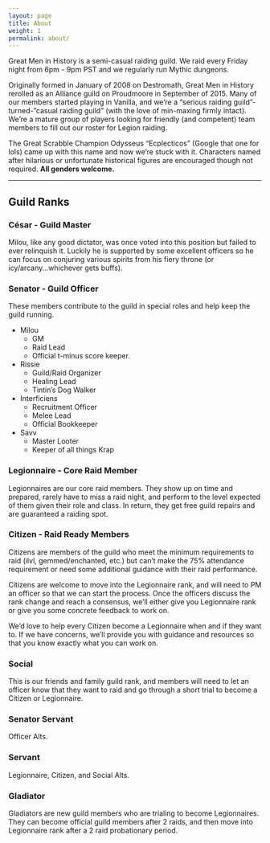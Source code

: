 ```yaml
---
layout: page
title: About
weight: 1
permalink: about/
---
```



Great Men in History is a semi-casual raiding guild. We raid every Friday night from 6pm - 9pm PST and we regularly run Mythic dungeons.

Originally formed in January of 2008 on Destromath, Great Men in History rerolled as an Alliance guild on Proudmoore in September of 2015. Many of our members started playing in Vanilla, and we’re a “serious raiding guild”-turned-”casual raiding guild” (with the love of min-maxing firmly intact). We’re a mature group of players looking for friendly (and competent) team members to fill out our roster for Legion raiding.

The Great Scrabble Champion Odysseus “Ecplecticos” (Google that one for lols) came up with this name and now we’re stuck with it.  Characters named after hilarious or unfortunate historical figures are encouraged though not required. **All genders welcome.**

<hr class="divider">

## Guild Ranks

### César - Guild Master
Milou, like any good dictator, was once voted into this position but failed to ever relinquish it.  Luckily he is supported by some excellent officers so he can focus on conjuring various spirits from his fiery throne (or icy/arcany...whichever gets buffs).

### Senator - Guild Officer
These members contribute to the guild in special roles and help keep the guild running.

- Milou
  - GM
  - Raid Lead
  - Official t-minus score keeper.
- Rissie
  - Guild/Raid Organizer
  - Healing Lead
  - Tintin’s Dog Walker
- Interficiens
  - Recruitment Officer
  - Melee Lead
  - Official Bookkeeper
- Savv
  - Master Looter
  - Keeper of all things Krap


### Legionnaire - Core Raid Member
Legionnaires are our core raid members. They show up on time and prepared, rarely have to miss a raid night, and perform to the level expected of them given their role and class. In return, they get free guild repairs and are guaranteed a raiding spot.

### Citizen - Raid Ready Members
Citizens are members of the guild who meet the minimum requirements to raid (ilvl, gemmed/enchanted, etc.) but can’t make the 75% attendance requirement or need some additional guidance with their raid performance.

Citizens are welcome to move into the Legionnaire rank, and will need to PM an officer so that we can start the process. Once the officers discuss the rank change and reach a consensus, we’ll either give you Legionnaire rank or give you some concrete feedback to work on.

We’d love to help every Citizen become a Legionnaire when and if they want to. If we have concerns, we’ll provide you with guidance and resources so that you know exactly what you can work on.

### Social
This is our friends and family guild rank, and members will need to let an officer know that they want to raid and go through a short trial to become a Citizen or Legionnaire.

### Senator Servant
Officer Alts.

### Servant
Legionnaire, Citizen, and Social Alts. 

### Gladiator
Gladiators are new guild members who are trialing to become Legionnaires. They can become official guild members after 2 raids, and then move into Legionnaire rank after a 2 raid probationary period.